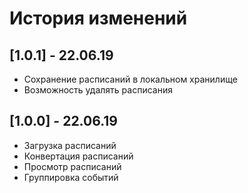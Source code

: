 # История изменений

## [1.0.1] - 22.06.19

- Сохранение расписаний в локальном хранилище
- Возможность удалять расписания

## [1.0.0] - 22.06.19

- Загрузка расписаний
- Конвертация расписаний
- Просмотр расписаний
- Группировка событий